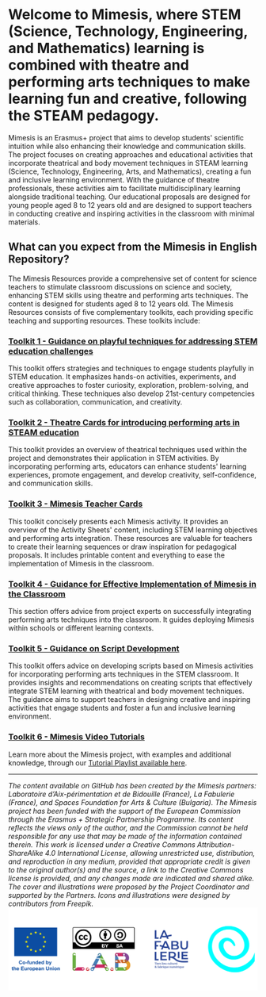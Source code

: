 # Welcome to Mimesis, where STEM (Science, Technology, Engineering, and Mathematics) learning is combined with theatre and performing arts techniques to make learning fun and creative, following the STEAM pedagogy.

Mimesis is an Erasmus+ project that aims to develop students' scientific intuition while also enhancing their knowledge and communication skills. The project focuses on creating approaches and educational activities that incorporate theatrical and body movement techniques in STEAM learning (Science, Technology, Engineering, Arts, and Mathematics), creating a fun and inclusive learning environment. With the guidance of theatre professionals, these activities aim to facilitate multidisciplinary learning alongside traditional teaching. Our educational proposals are designed for young people aged 8 to 12 years old and are designed to support teachers in conducting creative and inspiring activities in the classroom with minimal materials.

## What can you expect from the Mimesis in English Repository?

The Mimesis Resources provide a comprehensive set of content for science teachers to stimulate classroom discussions on science and society, enhancing STEM skills using theatre and performing arts techniques. The content is designed for students aged 8 to 12 years old. The Mimesis Resources consists of five complementary toolkits, each providing specific teaching and supporting resources. These toolkits include:

### [Toolkit 1 - Guidance on playful techniques for addressing STEM education challenges](https://github.com/Mimesis-In-School/mimesis_in_english/tree/main/toolkit_1_playful_guidance)

This toolkit offers strategies and techniques to engage students playfully in STEM education. It emphasizes hands-on activities, experiments, and creative approaches to foster curiosity, exploration, problem-solving, and critical thinking. These techniques also develop 21st-century competencies such as collaboration, communication, and creativity.

### [Toolkit 2 - Theatre Cards for introducing performing arts in STEAM education](https://github.com/Mimesis-In-School/mimesis_in_english/tree/main/toolkit_2_theatre_guidance)

This toolkit provides an overview of theatrical techniques used within the project and demonstrates their application in STEM activities. By incorporating performing arts, educators can enhance students' learning experiences, promote engagement, and develop creativity, self-confidence, and communication skills.

### [Toolkit 3 - Mimesis Teacher Cards](https://github.com/Mimesis-In-School/mimesis_in_english/tree/main/toolkit_3_activities_teachers_cards)

This toolkit concisely presents each Mimesis activity. It provides an overview of the Activity Sheets' content, including STEM learning objectives and performing arts integration. These resources are valuable for teachers to create their learning sequences or draw inspiration for pedagogical proposals. It includes printable content and everything to ease the implementation of Mimesis in the classroom.

### [Toolkit 4 - Guidance for Effective Implementation of Mimesis in the Classroom](https://github.com/Mimesis-In-School/mimesis_in_english/tree/main/toolkit_4_faq_implementation)

This section offers advice from project experts on successfully integrating performing arts techniques into the classroom. It guides deploying Mimesis within schools or different learning contexts.

### [Toolkit 5 - Guidance on Script Development](https://github.com/Mimesis-In-School/mimesis_in_english/tree/main/toolkit_5_script_development)

This toolkit offers advice on developing scripts based on Mimesis activities for incorporating performing arts techniques in the STEM classroom. It provides insights and recommendations on creating scripts that effectively integrate STEM learning with theatrical and body movement techniques. The guidance aims to support teachers in designing creative and inspiring activities that engage students and foster a fun and inclusive learning environment.

### [Toolkit 6 - Mimesis Video Tutorials](https://youtube.com/playlist?list=PLkWoF9vy6_sxcXuJax9FDqWfQyYjTSLno&si=j_Uy0QcLAwdny7TY)

Learn more about the Mimesis project, with examples and additional knowledge, through our [Tutorial Playlist available here](https://youtube.com/playlist?list=PLkWoF9vy6_sxcXuJax9FDqWfQyYjTSLno&si=j_Uy0QcLAwdny7TY).

<hr>

*The content available on GitHub has been created by the Mimesis partners: Laboratoire d’Aix-périmentation et de Bidouille (France), La Fabulerie (France), and Spaces Foundation for Arts & Culture (Bulgaria). The Mimesis project has been funded with the support of the European Commission through the Erasmus + Strategic Partnership Programme. Its content reflects the views only of the author, and the Commission cannot be held responsible for any use that may be made of the information contained therein. This work is licensed under a Creative Commons Attribution-ShareAlike 4.0 International License, allowing unrestricted use, distribution, and reproduction in any medium, provided that appropriate credit is given to the original author(s) and the source, a link to the Creative Commons license is provided, and any changes made are indicated and shared alike. The cover and illustrations were proposed by the Project Coordinator and supported by the Partners. Icons and illustrations were designed by contributors from Freepik.*
![Mimesis Co-funding & Partners](https://github.com/Mimesis-In-School/mimesis_in_english/blob/main/Mimesis_Co_funding_and_partners.png)
